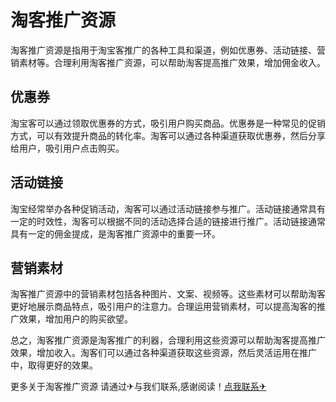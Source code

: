 # 淘客推广资源

淘客推广资源是指用于淘宝客推广的各种工具和渠道，例如优惠券、活动链接、营销素材等。合理利用淘客推广资源，可以帮助淘客提高推广效果，增加佣金收入。

## 优惠券

淘宝客可以通过领取优惠券的方式，吸引用户购买商品。优惠券是一种常见的促销方式，可以有效提升商品的转化率。淘客可以通过各种渠道获取优惠券，然后分享给用户，吸引用户点击购买。

## 活动链接

淘宝经常举办各种促销活动，淘客可以通过活动链接参与推广。活动链接通常具有一定的时效性，淘客可以根据不同的活动选择合适的链接进行推广。活动链接通常具有一定的佣金提成，是淘客推广资源中的重要一环。

## 营销素材

淘客推广资源中的营销素材包括各种图片、文案、视频等。这些素材可以帮助淘客更好地展示商品特点，吸引用户的注意力。合理运用营销素材，可以提高淘客的推广效果，增加用户的购买欲望。

总之，淘客推广资源是淘客推广的利器，合理利用这些资源可以帮助淘客提高推广效果，增加收入。淘客们可以通过各种渠道获取这些资源，然后灵活运用在推广中，取得更好的效果。

更多关于淘客推广资源 请通过✈与我们联系,感谢阅读！[点我联系✈](https://pc.k02.cc)